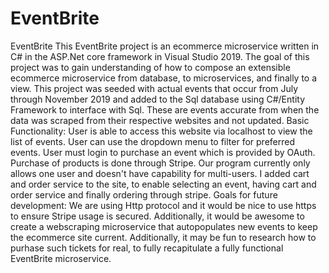 # EventBrite
EventBrite This EventBrite project is an ecommerce microservice written in C# in the ASP.Net core framework in Visual Studio 2019. The goal of this project was to gain understanding of how to compose an extensible ecommerce microservice from database, to microservices, and finally to a view.
This project was seeded with actual events that occur from July through November 2019 and added to the Sql database using C#/Entity Framework to interface with Sql. These are events accurate from when the data was scraped from their respective websites and not updated.
Basic Functionality: User is able to access this website via localhost to view the list of events. User can use the dropdown menu to filter for preferred events. User must login to purchase an event which is provided by OAuth. Purchase of products is done through Stripe. Our program currently only allows one user and doesn't have capability for multi-users. 
I added cart and order service to the site, to enable selecting an event, having cart and order service and finally ordering through stripe. 
Goals for future development: We are using Http protocol and it would be nice to use https to ensure Stripe usage is secured. Additionally, it would be awesome to create a webscraping microservice that autopopulates new events to keep the ecommerce site current. Additionally, it may be fun to research how to purhase such tickets for real, to fully recapitulate a fully functional EventBrite microservice.

